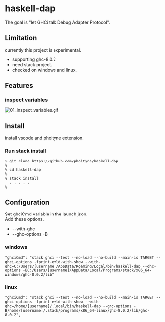 
# haskell-dap

The goal is "let GHCi talk Debug Adapter Protocol".

## Limitation
currently this project is experimental.

* supporting ghc-8.0.2
* need stack project.
* checked on windows and linux.

## Features

### inspect variables

![01_inspect_variables.gif](https://raw.githubusercontent.com/phoityne/haskell-dap/master/docs/01_inspect_variables.gif)  

## Install

install vscode and phoityne extension.

### Run stack install

    % git clone https://github.com/phoityne/haskell-dap
    %
    % cd haskell-dap
    %
    % stack install
      . . . . .
    %

## Configuration

Set ghciCmd variable in the launch.json.  
Add these options.
+ --with-ghc
+ --ghc-options -B
  

### windows

    "ghciCmd": "stack ghci --test --no-load --no-build --main-is TARGET --ghci-options -fprint-evld-with-show --with-ghc=C:/Users/[username]/AppData/Roaming/Local/bin/haskell-dap --ghc-options -BC:/Users/[username]/AppData/Local/Programs/stack/x86_64-windows/ghc-8.0.2/lib",


### linux


    "ghciCmd": "stack ghci --test --no-load --no-build --main-is TARGET --ghci-options -fprint-evld-with-show --with-ghc=/home/[username]/.local/bin/haskell-dap --ghc-options -B/home/[username]/.stack/programs/x86_64-linux/ghc-8.0.2/lib/ghc-8.0.2",
  



